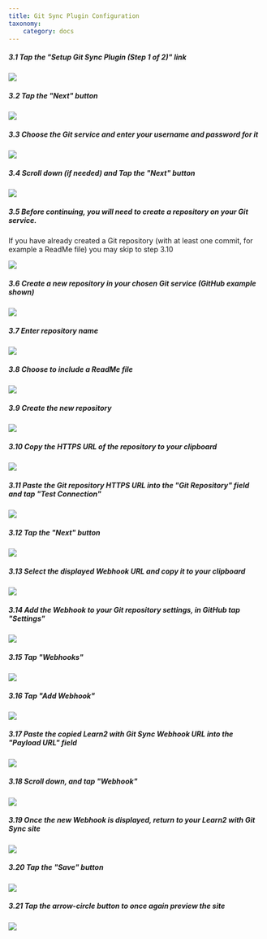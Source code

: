 ```yaml
---
title: Git Sync Plugin Configuration
taxonomy:
    category: docs
---
```


##### 3.1 Tap the "Setup Git Sync Plugin (Step 1 of 2)" link

![](../../images/grav-learn2-with-git-sync---install-and-configure-on-reclaim-hosting/tap-the--setup-git-sync-plugin--step-1-of-2---link.png)

##### 3.2 Tap the "Next" button

![](../../images/grav-learn2-with-git-sync---install-and-configure-on-reclaim-hosting/tap-the--next--button.png)

##### 3.3 Choose the Git service and enter your username and password for it

![](../../images/grav-learn2-with-git-sync---install-and-configure-on-reclaim-hosting/choose-the-git-service-and-enter-your-username-and-password-for-it.png)

##### 3.4 Scroll down (if needed) and Tap the "Next" button

![](../../images/grav-learn2-with-git-sync---install-and-configure-on-reclaim-hosting/scroll-down--if-needed--and-tap-the--next--button.png)

##### 3.5 Before continuing, you will need to create a repository on your Git service.

If you have already created a Git repository (with at least one commit, for example a ReadMe file) you may skip to step 3.10


![](../../images/grav-learn2-with-git-sync---install-and-configure-on-reclaim-hosting/before-continuing--you-will-need-to-create-a-repository-on-your-git-service.png)

##### 3.6 Create a new repository in your chosen Git service (GitHub example shown)

![](../../images/grav-learn2-with-git-sync---install-and-configure-on-reclaim-hosting/create-a-new-repository-in-your-chosen-git-service--github-example-shown-.png)

##### 3.7 Enter repository name

![](../../images/grav-learn2-with-git-sync---install-and-configure-on-reclaim-hosting/enter-repository-name.png)

##### 3.8 Choose to include a ReadMe file

![](../../images/grav-learn2-with-git-sync---install-and-configure-on-reclaim-hosting/choose-to-include-a-readme-file.png)

##### 3.9 Create the new repository

![](../../images/grav-learn2-with-git-sync---install-and-configure-on-reclaim-hosting/create-the-new-repository.png)

##### 3.10 Copy the HTTPS URL of the repository to your clipboard

![](../../images/grav-learn2-with-git-sync---install-and-configure-on-reclaim-hosting/copy-the-https-url-of-the-repository-to-your-clipboard.png)

##### 3.11 Paste the Git repository HTTPS URL into the "Git Repository" field and tap "Test Connection"

![](../../images/grav-learn2-with-git-sync---install-and-configure-on-reclaim-hosting/paste-the-git-repository-https-url-into-the--git-repository--field-and-tap--test-connection-.png)

##### 3.12 Tap the "Next" button

![](../../images/grav-learn2-with-git-sync---install-and-configure-on-reclaim-hosting/tap-the--next--button.png)

##### 3.13 Select the displayed Webhook URL and copy it to your clipboard

![](../../images/grav-learn2-with-git-sync---install-and-configure-on-reclaim-hosting/select-the-displayed-webhook-url-and-copy-it-to-your-clipboard.png)

##### 3.14 Add the Webhook to your Git repository settings, in GitHub tap "Settings"

![](../../images/grav-learn2-with-git-sync---install-and-configure-on-reclaim-hosting/add-the-webhook-to-your-git-repository-settings--in-github-tap--settings-.png)

##### 3.15 Tap "Webhooks"

![](../../images/grav-learn2-with-git-sync---install-and-configure-on-reclaim-hosting/tap--webhooks-.png)

##### 3.16 Tap "Add Webhook"

![](../../images/grav-learn2-with-git-sync---install-and-configure-on-reclaim-hosting/tap--add-webhook-.png)

##### 3.17 Paste the copied Learn2 with Git Sync Webhook URL into the "Payload URL" field

![](../../images/grav-learn2-with-git-sync---install-and-configure-on-reclaim-hosting/paste-the-copied-learn2-with-git-sync-webhook-url-into-the--payload-url--field.png)

##### 3.18 Scroll down, and tap "Webhook"

![](../../images/grav-learn2-with-git-sync---install-and-configure-on-reclaim-hosting/scroll-down--and-tap--webhook-.png)

##### 3.19 Once the new Webhook is displayed, return to your Learn2 with Git Sync site

![](../../images/grav-learn2-with-git-sync---install-and-configure-on-reclaim-hosting/once-the-new-webhook-is-displayed--return-to-your-learn2-with-git-sync-site.png)

##### 3.20 Tap the "Save" button

![](../../images/grav-learn2-with-git-sync---install-and-configure-on-reclaim-hosting/tap-the--save--button.png)

##### 3.21 Tap the arrow-circle button to once again preview the site

![](../../images/grav-learn2-with-git-sync---install-and-configure-on-reclaim-hosting/tap-the-arrow-circle-button-to-once-again-preview-the-site.png)
